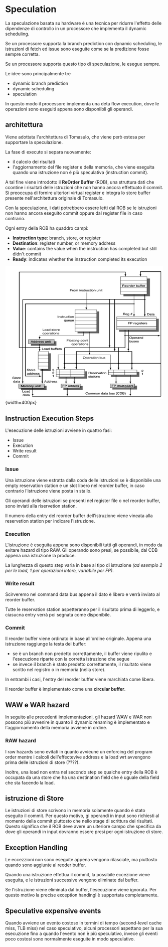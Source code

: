 # Speculation
<!-- Lezione15: 18-10-2022 -->

La speculazione basata su hardware è una tecnica per ridurre l'effetto delle dipendenze di controllo in un processore che implementa il dynamic scheduling.

Se un processore supporta la branch prediction con dynamic scheduling, le istruzioni di fetch ed issue sono eseguite come se la predizione fosse sempre corretta.

Se un processore supporta questo tipo di speculazione, le esegue sempre.

Le idee sono principalmente tre

- dynamic branch prediction
- dynamic scheduling
- speculation

In questo modo il processore implementa una deta flow execution, dove le operazioni sono eseguiti appena sono disponiibli gli operandi.

## architettura

Viene adottata l'architettura di Tomasulo, che viene però estesa per supportare la speculazione. 

La fase di execute si separa nuovamente:

- il calcolo dei risultati
- l'aggiornamento del file register e della memoria, che viene eseguita quando una istruzione non è più speculativa (instruction commit).

A tal fine viene introdotto il **ReOrder Buffer** (ROB), una struttura dati che ccontine i risultati delle istruzioni che non hanno ancora effettuato il commit. Si preoccupa di fornire ulteriori virtual register e integra lo store buffer presente nell'architettura originale di Tomasulo.

Con la speculazione, i dati potrebbero essere letti dal ROB se le istruzioni non hanno ancora eseguito commit oppure dal register file in caso contrario.

Ogni entry della ROB ha quaddro campi:

- **Instruction type**: branch, store, or register
- **Destination**: register number, or memory address
- **Value**: contains the value when the instruction has completed but still didn't commit
- **Ready**: indicates whether the instruction completed its execution

![](../images/08_specu_arch.png){width=400px}


## Instruction Execution Steps

L'esecuzione delle istruzioni avviene in quattro fasi:

- Issue
- Execution
- Write result
- Commit

### Issue

Una istruzione viene estratta dalla coda delle istruzioni se è disponibile una empty reservation station e un slot libero nel reorder buffer, in caso contrario l'istruzione viene posta in stallo.

Gli operandi delle istruzioni se presenti nel register file o nel reorder buffer, sono inviati alla riservetion station.

Il numero della entry del reorder buffer dell'istruzione viene vineata alla reservetion station per indicare l'istruzione.

### Execution

L'istruzione è eseguita appena sono disponibili tutti gli operandi, in modo da evitare hazard di tipo RAW. Gli operando sono presi, se possibile, dal CDB appena una istruzione la produce.

La lunghezza di questo step varia in base al tipo di istruzione _(ad esempio 2 per le load, 1 per operazioni intere, variabile per FP)_.

### Write result

Scirveremo nel command data bus appena il dato è libero e verrà inviato al reorder buffer.

Tutte le reservation station aspetteranno per il risultato prima di leggerlo, e ciasucna entry verrà poi segnata come disponibile.

### Commit

Il reorder buffer viene ordinato in base all'ordine originale. Appena una istruzione raggiunge la testa del buffer:

- se è un branch non predetto correttamente, il buffer viene ripulito e l'esecuzione riparte con la corretta istruzione che segue
-  se invece il branch è stato predetto correttamente, il risultato viene scritto nel registro o in memoria (nella store).

In entrambi i casi, l'entry del reorder buffer viene marchiata come libera.

Il reorder buffer è implementato come una **circular buffer**.

## WAW e WAR hazard

In seguito alle precedenti implementazioni, gli hazard WAW e WAR non possono più avvenire in quanto il dynamic renaming è implementato e l'aggiornamento della memoria avviene in ordine.

### RAW hazard

I raw hazards sono evitati in quanto avvieune un enforcing del program order mentre i calcoli dell'effectevive address e la load wrt avvengono prima delle istruzioni di store (????).

Inoltre, una load non entra nel secondo step se qualche entry della ROB è occupata da una store che ha una destination field che è uguale della field che sta facendo la load.

## istruzione di Store

Le istruzioni di store scrivono in memoria solamente quando è stato eseguito il commit. Per questo motivo, gi operandi in input sono richiesti al momento della commit piuttosto che nello stage di scrittura dei risultati. Questo significa che il ROB deve avere un ulteriore campo che specifica da dove gli operandi in input dovranno essere presi per ogni istruzione di store.

## Exception Handling

Le eccezzioni non sono eseguite appena vengono rilasciate, ma piuttosto quando sono aggiunte al reoder buffer. 

Quando una istruzione effettua il commit, la possibile eccezione viene eseguita, e le istruzioni successive vengono eliminate dal buffer. 

Se l'istruzione viene eliminata dal buffer, l'esecuzione viene ignorata. Per questo motivo la precise exception handingl è supportata completamente.

## Speculative expensive events

Quando avviene un evento costoso in termini di tempo (second-level cache miss, TLB miss) nel caso speculativo, alcuni processori aspettano per la sua esecuzione fino a quando l'evento non è più speculativo, invece gli eventi poco costosi sono normalmente eseguite in modo speculativo.

